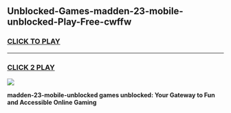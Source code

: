 
## Unblocked-Games-madden-23-mobile-unblocked-Play-Free-cwffw
<h3>
<a href="https://premium76.site?title=madden-23-mobile-unblocked&ref=10A">CLICK TO PLAY</a></h3>
<hr>

<h3>
<a href="https://premium76.site?title=madden-23-mobile-unblocked&ref=10A">CLICK 2 PLAY</a>
  
</h3>

<a href="https://premium76.site?title=madden-23-mobile-unblocked&ref=10A"><img src="https://clearcache.store/games.png"></a>


**madden-23-mobile-unblocked games unblocked: Your Gateway to Fun and Accessible Online Gaming**
